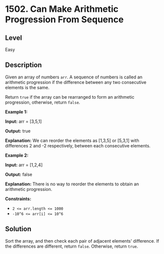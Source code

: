 # 1502. Can Make Arithmetic Progression From Sequence
## Level
Easy

## Description
Given an array of numbers `arr`. A sequence of numbers is called an arithmetic progression if the difference between any two consecutive elements is the same.

Return `true` if the array can be rearranged to form an arithmetic progression, otherwise, return `false`.

**Example 1:**

**Input:** arr = [3,5,1]

**Output:** true

**Explanation:** We can reorder the elements as [1,3,5] or [5,3,1] with differences 2 and -2 respectively, between each consecutive elements.

**Example 2:**

**Input:** arr = [1,2,4]

**Output:** false

**Explanation:** There is no way to reorder the elements to obtain an arithmetic progression.

**Constraints:**

* `2 <= arr.length <= 1000`
* `-10^6 <= arr[i] <= 10^6`

## Solution
Sort the array, and then check each pair of adjacent elements' difference. If the differences are different, return `false`. Otherwise, return `true`.

